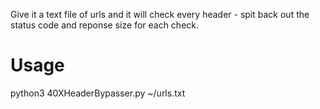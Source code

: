 Give it a text file of urls and it will check every header - spit back out the status code and reponse size for each check.

# Usage

python3 40XHeaderBypasser.py ~/urls.txt

